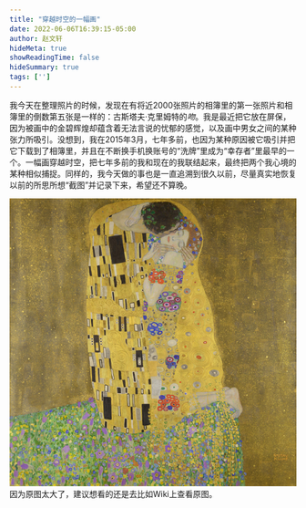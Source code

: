 ```yaml
---
title: "穿越时空的一幅画"
date: 2022-06-06T16:39:15-05:00
author: 赵文轩
hideMeta: true
showReadingTime: false
hideSummary: true
tags: ['']
---
```

我今天在整理照片的时候，发现在有将近2000张照片的相簿里的第一张照片和相簿里的倒数第五张是一样的：古斯塔夫·克里姆特的*吻*。我是最近把它放在屏保，因为被画中的金碧辉煌却蕴含着无法言说的忧郁的感觉，以及画中男女之间的某种张力所吸引。没想到，我在2015年3月，七年多前，也因为某种原因被它吸引并把它下载到了相簿里，并且在不断换手机换账号的“洗牌”里成为“幸存者”里最早的一个。一幅画穿越时空，把七年多前的我和现在的我联结起来，最终把两个我心境的某种相似捕捉。同样的，我今天做的事也是一直追溯到很久以前，尽量真实地恢复以前的所思所想“截图”并记录下来，希望还不算晚。

![](kiss.jpg)
因为原图太大了，建议想看的还是去比如Wiki上查看原图。